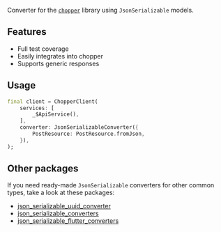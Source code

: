 Converter for the [`chopper`](https://pub.dev/packages/chopper) library using `JsonSerializable` models.

## Features

- Full test coverage
- Easily integrates into chopper
- Supports generic responses

## Usage

```dart
final client = ChopperClient(
    services: [
        _$ApiService(),
    ],
    converter: JsonSerializableConverter({
        PostResource: PostResource.fromJson,
    }),
);
```

## Other packages

If you need ready-made `JsonSerializable` converters for other common types, take a look at these packages:

- [json_serializable_uuid_converter](https://pub.dev/packages/json_serializable_uuid_converter)
- [json_serializable_converters](https://pub.dev/packages/json_serializable_converters)
- [json_serializable_flutter_converters](https://pub.dev/packages/json_serializable_flutter_converters)
